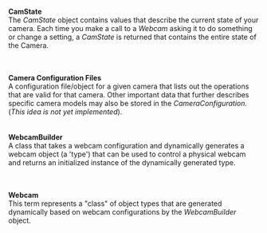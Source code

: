 **CamState**<br>
The <i>CamState</i> object contains values that describe the current state of your camera.  Each time you make a call to a <i>Webcam</i> asking it to do something or change a setting, a <i>CamState</i> is returned that contains the entire state of the Camera.<br>
<br>
<br>

<b>Camera Configuration Files</b><br>
A configuration file/object for a given camera that lists out the operations that are valid for that camera.  Other important data that further describes specific camera models may also be stored in the <i>CameraConfiguration</i>.  (<i>This idea is not yet implemented</i>).<br>
<br>
<br>
<b>WebcamBuilder</b><br>
A class that takes a webcam configuration and dynamically generates a webcam object (a 'type') that can be used to control a physical webcam and returns an initialized instance of the dynamically generated type.<br>
<br>
<br>

<b>Webcam</b><br>
This term represents a "class" of object types that are generated dynamically based on webcam configurations by the <i>WebcamBuilder</i> object.